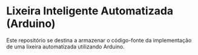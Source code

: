 # Lixeira Inteligente Automatizada (Arduino)
Este repositório se destina a armazenar o código-fonte da implementação de uma lixeira automatizada utilizando Arduino.
